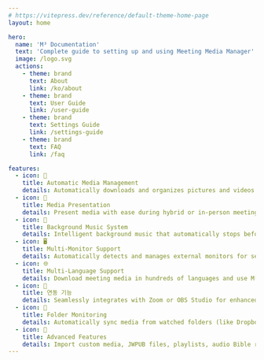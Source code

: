 ```yaml
---
# https://vitepress.dev/reference/default-theme-home-page
layout: home

hero:
  name: 'M³ Documentation'
  text: 'Complete guide to setting up and using Meeting Media Manager'
  image: /logo.svg
  actions:
    - theme: brand
      text: About
      link: /ko/about
    - theme: brand
      text: User Guide
      link: /user-guide
    - theme: brand
      text: Settings Guide
      link: /settings-guide
    - theme: brand
      text: FAQ
      link: /faq

features:
  - icon: 🚀
    title: Automatic Media Management
    details: Automatically downloads and organizes pictures and videos for congregation meetings in any language available on the official website of Jehovah's Witnesses.
  - icon: 🎦
    title: Media Presentation
    details: Present media with ease during hybrid or in-person meetings with advanced controls, zoom/pan capabilities, and custom timing options.
  - icon: 🎵
    title: Background Music System
    details: Intelligent background music that automatically stops before meetings start and can be restarted with one click after meetings.
  - icon: 🖥️
    title: Multi-Monitor Support
    details: Automatically detects and manages external monitors for seamless media presentations and website sharing.
  - icon: 🌐
    title: Multi-Language Support
    details: Download meeting media in hundreds of languages and use M³'s interface in any of the many available languages.
  - icon: 🧩
    title: 연동 기능
    details: Seamlessly integrates with Zoom or OBS Studio for enhanced media management and playback during meetings.
  - icon: 📁
    title: Folder Monitoring
    details: Automatically sync media from watched folders (like Dropbox or OneDrive) and export media to folders.
  - icon: 🎯
    title: Advanced Features
    details: Import custom media, JWPUB files, playlists, audio Bible recordings, and manage multiple congregations.
---
```

